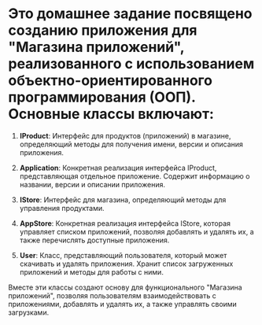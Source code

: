 # Это домашнее задание посвящено созданию приложения для "Магазина приложений", реализованного с использованием объектно-ориентированного программирования (ООП). Основные классы включают:

1. **IProduct**: Интерфейс для продуктов (приложений) в магазине, определяющий методы для получения имени, версии и описания приложения.

2. **Application**: Конкретная реализация интерфейса IProduct, представляющая отдельное приложение. Содержит информацию о названии, версии и описании приложения.

3. **IStore**: Интерфейс для магазина, определяющий методы для управления продуктами.

4. **AppStore**: Конкретная реализация интерфейса IStore, которая управляет списком приложений, позволяя добавлять и удалять их, а также перечислять доступные приложения.

5. **User**: Класс, представляющий пользователя, который может скачивать и удалять приложения. Хранит список загруженных приложений и методы для работы с ними.

Вместе эти классы создают основу для функционального "Магазина приложений", позволяя пользователям взаимодействовать с приложениями, добавлять и удалять их, а также управлять своими загрузками.
